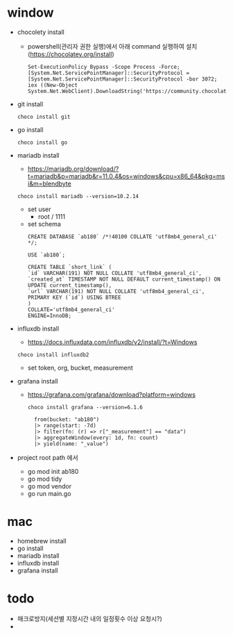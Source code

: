 # window
  - chocolety install
    - powershell(관리자 권한 실행)에서 아래 command 실행하여 설치(https://chocolatey.org/install)
      ```shell
      Set-ExecutionPolicy Bypass -Scope Process -Force; [System.Net.ServicePointManager]::SecurityProtocol = [System.Net.ServicePointManager]::SecurityProtocol -bor 3072; iex ((New-Object System.Net.WebClient).DownloadString('https://community.chocolatey.org/install.ps1'))
      ``` 
  - git install
    ```shell
    choco install git
    ```
  - go install 
    ```shell
    choco install go
    ```
  - mariadb install
    - https://mariadb.org/download/?t=mariadb&p=mariadb&r=11.0.4&os=windows&cpu=x86_64&pkg=msi&m=blendbyte
    ```shell
    choco install mariadb --version=10.2.14
    ```
    - set user
      - root / 1111
    - set schema
      ```
      CREATE DATABASE `ab180` /*!40100 COLLATE 'utf8mb4_general_ci' */;
      
      USE `ab180`;
    
      CREATE TABLE `short_link` (
      `id` VARCHAR(191) NOT NULL COLLATE 'utf8mb4_general_ci',
      `created_at` TIMESTAMP NOT NULL DEFAULT current_timestamp() ON UPDATE current_timestamp(),
      `url` VARCHAR(191) NOT NULL COLLATE 'utf8mb4_general_ci',
      PRIMARY KEY (`id`) USING BTREE
      )
      COLLATE='utf8mb4_general_ci'
      ENGINE=InnoDB;
      ``` 
  - influxdb install
    - https://docs.influxdata.com/influxdb/v2/install/?t=Windows
    ```shell
    choco install influxdb2
    ```
    - set token, org, bucket, measurement
  - grafana install
    - https://grafana.com/grafana/download?platform=windows
      ```shell
      choco install grafana --version=6.1.6
      ````
      ```
        from(bucket: "ab180")
        |> range(start: -7d)
        |> filter(fn: (r) => r["_measurement"] == "data")
        |> aggregateWindow(every: 1d, fn: count)
        |> yield(name: "_value")
      ```
    
  - project root path 에서
    - go mod init ab180
    - go mod tidy
    - go mod vendor
    - go run main.go

# mac
  - homebrew install
  - go install
  - mariadb install
  - influxdb install
  - grafana install

# todo
  - 매크로방지(세션별 지정시간 내의 일정횟수 이상 요청시?)
  - 
